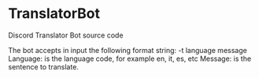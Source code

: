 # TranslatorBot
Discord Translator Bot source code

The bot accepts in input the following format string:
-t language message
Language: is the language code, for example en, it, es, etc
Message: is the sentence to translate.
